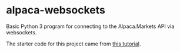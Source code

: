 # alpaca-websockets

Basic Python 3 program for connecting to the Alpaca.Markets API via websockets.

The starter code for this project came from [this tutorial](https://www.youtube.com/watch?v=Mv6c_9FqNx4).
